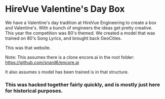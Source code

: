# HireVue Valentine's Day Box

We have a Valentine's day tradition at HireVue Engineering to create a box and Valentine's. With a bunch of engineers the ideas get pretty creative. This year the competition was 80's themed. We created a model that was trained on 80's Song Lyrics, and brought back GeoCities.

This was that website.

Note: This assumes there is a clone encore.ai in the root folder:
https://github.com/snard6/encore.ai

It also assumes s model has been trained is in that structure.

### This was hacked together fairly quickly, and is mostly just here for historical purposes.
